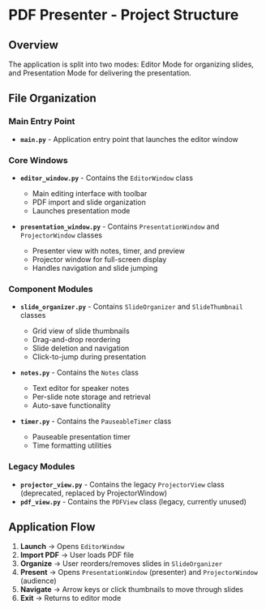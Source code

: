 # PDF Presenter - Project Structure

## Overview
The application is split into two modes: Editor Mode for organizing slides, and Presentation Mode for delivering the presentation.

## File Organization

### Main Entry Point
- **`main.py`** - Application entry point that launches the editor window

### Core Windows

- **`editor_window.py`** - Contains the `EditorWindow` class
  - Main editing interface with toolbar
  - PDF import and slide organization
  - Launches presentation mode

- **`presentation_window.py`** - Contains `PresentationWindow` and `ProjectorWindow` classes
  - Presenter view with notes, timer, and preview
  - Projector window for full-screen display
  - Handles navigation and slide jumping

### Component Modules

- **`slide_organizer.py`** - Contains `SlideOrganizer` and `SlideThumbnail` classes
  - Grid view of slide thumbnails
  - Drag-and-drop reordering
  - Slide deletion and navigation
  - Click-to-jump during presentation

- **`notes.py`** - Contains the `Notes` class
  - Text editor for speaker notes
  - Per-slide note storage and retrieval
  - Auto-save functionality

- **`timer.py`** - Contains the `PauseableTimer` class
  - Pauseable presentation timer
  - Time formatting utilities

### Legacy Modules

- **`projector_view.py`** - Contains the legacy `ProjectorView` class (deprecated, replaced by ProjectorWindow)
- **`pdf_view.py`** - Contains the `PDFView` class (legacy, currently unused)

## Application Flow

1. **Launch** → Opens `EditorWindow`
2. **Import PDF** → User loads PDF file
3. **Organize** → User reorders/removes slides in `SlideOrganizer`
4. **Present** → Opens `PresentationWindow` (presenter) and `ProjectorWindow` (audience)
5. **Navigate** → Arrow keys or click thumbnails to move through slides
6. **Exit** → Returns to editor mode
